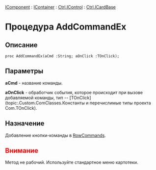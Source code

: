 ﻿---
Link: .Ctrl.ICardBase.@AddCommandEx
---

[IComponent](topic:Com.Custom.ComClasses.IComponent.Default) :
[IContainer](topic:Com.Custom.ComClasses.IContainer.Default) :
[Ctrl.IControl](topic:Com.Custom.ComClasses.Ctrl.IControl.Default) :
[Ctrl.ICardBase](Default)

# Процедура AddCommandEx

## Описание

    proc AddCommandEx(aCmd :String; aOnClick :TOnClick);

## Параметры

**aCmd** - название команды.

**aOnClick** - обработчик события, которое происходит при вызове добавляемой команды,
тип -- [TOnClick](topic:.Custom.ComClasses.Константы и перечислимые типы проекта Com.TOnClick).

## Назначение

Добавление кнопки-команды в [RowCommands](topic:.Custom.ComClasses.Ctrl.ICardBase.RowCommands).

## <span style="color:red">Внимание</span>

Метод не рабочий. Используйте стандартное меню картотеки.